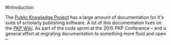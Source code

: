 #Introduction

The [Public Knowledge Project](http://pkp.sfu.ca) has a large amount of documentation for it's suite of scholarly publishing software. A lot of this documentation lives on the [PKP Wiki](http://pkp.sfu.ca/wiki/index.php?title=Main_Page). As part of the code sprint at the 2015 PKP Conference – and a general effort at migrating documentation to something more fluid and open –   